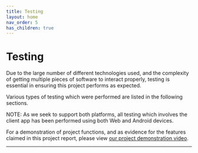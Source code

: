 ```yaml
---
title: Testing
layout: home
nav_order: 5
has_children: true
---
```


# Testing

Due to the large number of different technologies used, and the complexity of getting multiple pieces of software to interact properly, testing is essential in ensuring this project performs as expected.  
  
Various types of testing which were performed are listed in the following sections.

NOTE: As we seek to support both platforms, all testing which involves the client app has been performed using both Web and Android devices.

For a demonstration of project functions, and as evidence for the features claimed in this project report, please view [our project demonstration video](https://drive.google.com/file/d/1SrZAOFS4UVso9llRsQO-MwBCX9BwoOfr/view?usp=sharing).


----

[Just the Docs]: https://just-the-docs.github.io/just-the-docs/
[GitHub Pages]: https://docs.github.com/en/pages
[README]: https://github.com/just-the-docs/just-the-docs-template/blob/main/README.md
[Jekyll]: https://jekyllrb.com
[GitHub Pages / Actions workflow]: https://github.blog/changelog/2022-07-27-github-pages-custom-github-actions-workflows-beta/
[use this template]: https://github.com/just-the-docs/just-the-docs-template/generate
